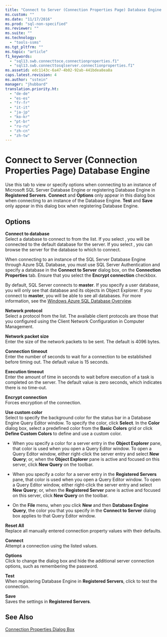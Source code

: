 ```yaml
---
title: "Connect to Server (Connection Properties Page) Database Engine | Microsoft Docs"
ms.custom: ""
ms.date: "11/17/2016"
ms.prod: "sql-non-specified"
ms.reviewer: ""
ms.suite: ""
ms.technology: 
  - "tools-ssms"
ms.tgt_pltfrm: ""
ms.topic: "article"
f1_keywords: 
  - "sql13.swb.connecttoce.connectionproperties.f1"
  - "sql13.swb.connecttosqlserver.connectionproperties.f1"
ms.assetid: edc1143c-6a47-4b02-92ab-441bdea8ea8a
caps.latest.revision: 4
ms.author: "sstein"
manager: "jhubbard"
translation.priority.ht: 
  - "de-de"
  - "es-es"
  - "fr-fr"
  - "it-it"
  - "ja-jp"
  - "ko-kr"
  - "pt-br"
  - "ru-ru"
  - "zh-cn"
  - "zh-tw"
---
```

# Connect to Server (Connection Properties Page) Database Engine
Use this tab to view or specify options when connecting to an instance of Microsoft SQL Server Database Engine or registering Database Engine in **Registered Servers**. **Connect** and **Options** only appear in this dialog box when connecting to an instance of the Database Engine. **Test** and **Save** only appear in this dialog box when registering Database Engine.  
  
## Options  
**Connect to database**  
Select a database to connect to from the list. If you select **<default>**, you will be connected to the default database for the server. If you select **<Browse server>**, you can browse the server for the database to which to connect.  
  
When connecting to an instance of the SQL Server Database Engine through Azure SQL Database, you must use SQL Server Authentication and specify a database in the **Connect to Server** dialog box, on the **Connection Properties** tab. Ensure that you select the **Encrypt connection** checkbox.  
  
By default, SQL Server connects to **master**. If you specify a user database, you will only see that database and its objects in Object Explorer. If you connect to **master**, you will be able to see all databases. For more information, see the [Windows Azure SQL Database Overview](http://go.microsoft.com/fwlink/?LinkId=163948).  
  
**Network protocol**  
Select a protocol from the list. The available client protocols are those that you configured using the Client Network Configuration in Computer Management.  
  
**Network packet size**  
Enter the size of the network packets to be sent. The default is 4096 bytes.  
  
**Connection timeout**  
Enter the number of seconds to wait for a connection to be established before timing out. The default value is 15 seconds.  
  
**Execution timeout**  
Enter the amount of time in seconds to wait before execution of a task is completed on the server. The default value is zero seconds, which indicates there is no time-out.  
  
**Encrypt connection**  
Forces encryption of the connection.  
  
**Use custom color**  
Select to specify the background color for the status bar in a Database Engine Query Editor window. To specify the color, click **Select**. In the **Color** dialog box, select a predefined color from the **Basic Colors** grid or click **Define Custom Colors** to define and use a custom color.  
  
-   When you specify a color for a server entry in the **Object Explorer** pane, that color is used when you open a Query Editor window. To open a Query Editor window, either right-click the server entry and select **New Query**; or, when the **Object Explorer** pane is active and focused on this server, click **New Query** on the toolbar.  
  
-   When you specify a color for a server entry in the **Registered Servers** pane, that color is used when you open a Query Editor window. To open a Query Editor window, either right-click the server entry and select **New Query**; or, when the **Registered Server** pane is active and focused on this server, click **New Query** on the toolbar.  
  
-   On the **File** menu, when you click **New** and then **Database Engine Query**, the color you that you specify in the **Connect to Server** dialog box applies to that Query Editor window.  
  
**Reset All**  
Replace all manually entered connection property values with their defaults.  
  
**Connect**  
Attempt a connection using the listed values.  
  
**Options**  
Click to change the dialog box and hide the additional server connection options, such as remembering the password.  
  
**Test**  
When registering Database Engine in **Registered Servers**, click to test the connection.  
  
**Save**  
Saves the settings in **Registered Servers**.  
  
## See Also  
[Connection Properties Dialog Box](../ssms/connection-properties-dialog-box.md)  
  
